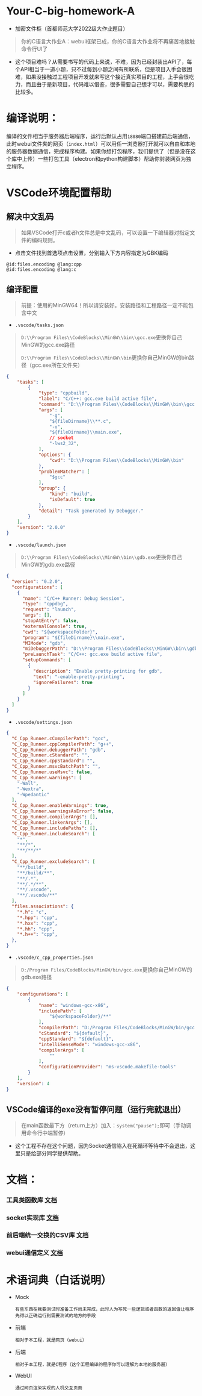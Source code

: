 # Your-C-big-homework-A
- 加密文件柜（首都师范大学2022级大作业题目）
> 你的C语言大作业A：webui框架已成，你的C语言大作业将不再痛苦地接触命令行UI了

- 这个项目难吗？从需要书写的代码上来说，不难，因为已经封装出API了，每个API相当于一道小题，只不过每到小题之间有所联系，但是项目入手会很困难，如果没接触过工程项目开发就来写这个接近真实项目的工程，上手会很吃力，而且由于是新项目，代码难以借鉴，很多需要自己想才可以，需要构思的比较多。

# 编译说明：
编译的文件相当于服务器后端程序，运行后默认占用`18080`端口搭建前后端通信，此时webui文件夹的网页（`index.html`）可以用任一浏览器打开就可以自由和本地的服务器数据通信，完成程序构建。如果你想打包程序，我们提供了（但是没在这个库中上传）一些打包工具（electron和python构建脚本）帮助你封装网页为独立程序。

# VSCode环境配置帮助
## 解决中文乱码
> 如果VSCode打开c或者h文件总是中文乱码，可以设置一下编辑器对指定文件的编码规则。
- 点击文件找到首选项点击设置，分别输入下方内容指定为GBK编码

```
@id:files.encoding @lang:cpp
@id:files.encoding @lang:c
```
## 编译配置
> 前提：使用的MinGW64！所以请安装好。安装路径和工程路径一定不能包含中文

- `.vscode/tasks.json`
> `D:\\Program Files\\CodeBlocks\\MinGW\\bin\\gcc.exe`更换你自己MinGW的gcc.exe路径
> 
> `D:\\Program Files\\CodeBlocks\\MinGW\\bin`更换你自己MinGW的bin路径（gcc.exe所在文件夹）
```json
{
    "tasks": [
        {
            "type": "cppbuild",
            "label": "C/C++: gcc.exe build active file",
            "command": "D:\\Program Files\\CodeBlocks\\MinGW\\bin\\gcc.exe",
            "args": [
                "-g",
                "${fileDirname}\\**.c",
                "-o",
                "${fileDirname}\\main.exe",
                // socket
                "-lws2_32",
            ],
            "options": {
                "cwd": "D:\\Program Files\\CodeBlocks\\MinGW\\bin"
            },
            "problemMatcher": [
                "$gcc"
            ],
            "group": {
                "kind": "build",
                "isDefault": true
            },
            "detail": "Task generated by Debugger."
        }
    ],
    "version": "2.0.0"
}
```

- `.vscode/launch.json`
> `D:\\Program Files\\CodeBlocks\\MinGW\\bin\\gdb.exe`更换你自己MinGW的gdb.exe路径
```json
{
  "version": "0.2.0",
  "configurations": [
    {
      "name": "C/C++ Runner: Debug Session",
      "type": "cppdbg",
      "request": "launch",
      "args": [],
      "stopAtEntry": false,
      "externalConsole": true,
      "cwd": "${workspaceFolder}",
      "program": "${fileDirname}\\main.exe",
      "MIMode": "gdb",
      "miDebuggerPath": "D:\\Program Files\\CodeBlocks\\MinGW\\bin\\gdb.exe",
      "preLaunchTask": "C/C++: gcc.exe build active file",
      "setupCommands": [
        {
          "description": "Enable pretty-printing for gdb",
          "text": "-enable-pretty-printing",
          "ignoreFailures": true
        }
      ]
    }
  ]
}
```

- `.vscode/settings.json`
```json
{
  "C_Cpp_Runner.cCompilerPath": "gcc",
  "C_Cpp_Runner.cppCompilerPath": "g++",
  "C_Cpp_Runner.debuggerPath": "gdb",
  "C_Cpp_Runner.cStandard": "",
  "C_Cpp_Runner.cppStandard": "",
  "C_Cpp_Runner.msvcBatchPath": "",
  "C_Cpp_Runner.useMsvc": false,
  "C_Cpp_Runner.warnings": [
    "-Wall",
    "-Wextra",
    "-Wpedantic"
  ],
  "C_Cpp_Runner.enableWarnings": true,
  "C_Cpp_Runner.warningsAsError": false,
  "C_Cpp_Runner.compilerArgs": [],
  "C_Cpp_Runner.linkerArgs": [],
  "C_Cpp_Runner.includePaths": [],
  "C_Cpp_Runner.includeSearch": [
    "*",
    "**/*",
    "**/**/*"
  ],
  "C_Cpp_Runner.excludeSearch": [
    "**/build",
    "**/build/**",
    "**/.*",
    "**/.*/**",
    "**/.vscode",
    "**/.vscode/**"
  ],
  "files.associations": {
    "*.h": "c",
    "*.hpp": "cpp",
    "*.hxx": "cpp",
    "*.hh": "cpp",
    "*.h++": "cpp",
  },
}
```

- `.vscode/c_cpp_properties.json`
> `D:/Program Files/CodeBlocks/MinGW/bin/gcc.exe`更换你自己MinGW的gdb.exe路径
```json
{
    "configurations": [
        {
            "name": "windows-gcc-x86",
            "includePath": [
                "${workspaceFolder}/**"
            ],
            "compilerPath": "D:/Program Files/CodeBlocks/MinGW/bin/gcc.exe",
            "cStandard": "${default}",
            "cppStandard": "${default}",
            "intelliSenseMode": "windows-gcc-x86",
            "compilerArgs": [
                ""
            ],
            "configurationProvider": "ms-vscode.makefile-tools"
        }
    ],
    "version": 4
}
```

## VSCode编译的exe没有暂停问题（运行完就退出）
> 在main函数最下方（return上方）加入：`system("pause");`即可（手动调用命令行中端暂停）
- 这个工程不存在这个问题，因为Socket通信陷入在死循环等待中不会退出，这里只是给部分同学提供帮助。

# 文档：

### 工具类函数库 [文档](https://github.com/nwdxlgzs/Your-C-big-homework-A/blob/main/CommonUtil.MD)

### socket实现库 [文档](https://github.com/nwdxlgzs/Your-C-big-homework-A/blob/main/SocketLib.MD)

### 前后端统一交换的CSV库 [文档](https://github.com/nwdxlgzs/Your-C-big-homework-A/blob/main/TinyCSV.MD)

### webui通信定义 [文档](https://github.com/nwdxlgzs/Your-C-big-homework-A/blob/main/WebUIApi.MD)

# 术语词典（白话说明）
- Mock

      有些东西在我要测试时准备工作尚未完成，此时人为写死一些逻辑或者函数的返回值让程序先得以正确运行到需要测试的地方的手段
- 前端

      相对于本工程，就是网页（webui）
- 后端
 
      相对于本工程，就是C程序（这个工程编译的程序你可以理解为本地的服务器）
- WebUI

      通过网页渲染实现的人机交互页面
